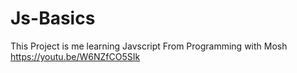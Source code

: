 # Js-Basics

This Project is me learning Javscript From Programming with Mosh https://youtu.be/W6NZfCO5SIk
